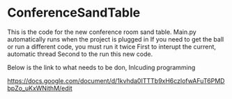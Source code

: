# ConferenceSandTable

This is the code for the new conference room sand table. 
Main.py automatically runs when the project is plugged in
If you need to get the ball or run a different code, you must run it twice
First to interupt the current, automatic thread
Second to the run this new code.

Below is the link to what needs to be don,
Inlcuding programming 

https://docs.google.com/document/d/1kvhda0ITTTb9xH6czlofwAFuT6PMDbpZo_uKxWNithM/edit 
